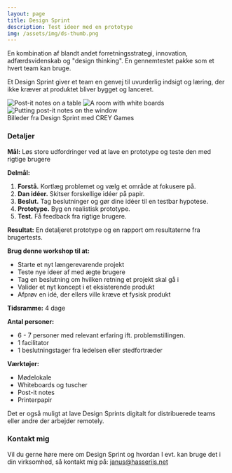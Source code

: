 ```yaml
---
layout: page
title: Design Sprint
description: Test ideer med en prototype
img: /assets/img/ds-thumb.png
---
```


En kombination af blandt andet forretningsstrategi, innovation, adfærdsvidenskab og "design thinking". En gennemtestet pakke som et hvert team kan bruge.

Et Design Sprint giver et team en genvej til uvurderlig indsigt og læring, der ikke kræver at produktet bliver bygget og lanceret.

<div  class="img_row">
<img  class="col one left"  src="{{ site.baseurl }}/assets/img/ds-bp-2.jpg"  alt="Post-it notes on a table"/>
<img  class="col one left"  src="{{ site.baseurl }}/assets/img/ds-bp-4.jpg"  alt="A room with white boards"  />
<img  class="col one left"  src="{{ site.baseurl }}/assets/img/ds-bp-3.jpg"  alt="Putting post-it notes on the window"  />
</div>
<div class="col three caption">
    Billeder fra Design Sprint med CREY Games
</div>

### Detaljer

**Mål:** Løs store udfordringer ved at lave en prototype og teste den med rigtige brugere

**Delmål:**

1.  **Forstå.** Kortlæg problemet og vælg et område at fokusere på.
2.  **Dan idéer.** Skitser forskellige idéer på papir.
3.  **Beslut.** Tag beslutninger og gør dine idéer til en testbar hypotese.
4.  **Prototype.** Byg en realistisk prototype.
5.  **Test.** Få feedback fra rigtige brugere.

**Resultat:** En detaljeret prototype og en rapport om resultaterne fra brugertests.

**Brug denne workshop til at:**

- Starte et nyt længerevarende projekt
- Teste nye ideer af med ægte brugere
- Tag en beslutning om hvilken retning et projekt skal gå i
- Valider et nyt koncept i et eksisterende produkt
- Afprøv en idé, der ellers ville kræve et fysisk produkt

**Tidsramme:** 4 dage

**Antal personer:**

- 6 - 7 personer med relevant erfaring ift. problemstillingen.
- 1 facilitator
- 1 beslutningstager fra ledelsen eller stedfortræder

**Værktøjer:**

- Mødelokale
- Whiteboards og tuscher
- Post-it notes
- Printerpapir

Det er også muligt at lave Design Sprints digitalt for distribuerede teams eller andre der arbejder remotely.

### Kontakt mig

Vil du gerne høre mere om Design Sprint og hvordan I evt. kan bruge det i din virksomhed, så kontakt mig på: <a  href="mailto:janus@hasseriis.net">janus@hasseriis.net</a>
